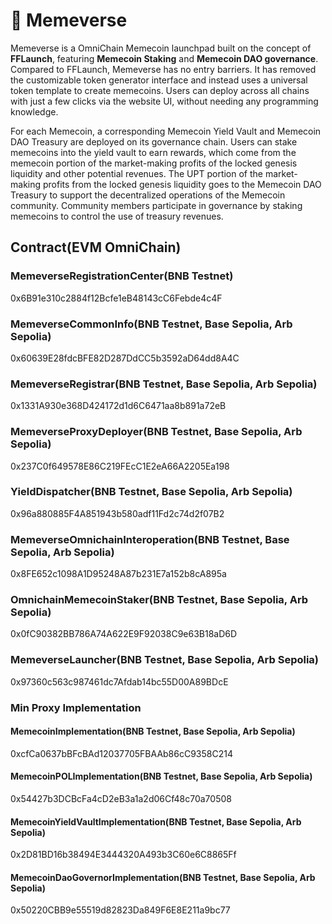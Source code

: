 # 🤩 Memeverse

Memeverse is a OmniChain Memecoin launchpad built on the concept of **FFLaunch**, featuring **Memecoin Staking** and **Memecoin DAO governance**. Compared to FFLaunch, Memeverse has no entry barriers. It has removed the customizable token generator interface and instead uses a universal token template to create memecoins. Users can deploy across all chains with just a few clicks via the website UI, without needing any programming knowledge.

For each Memecoin, a corresponding Memecoin Yield Vault and Memecoin DAO Treasury are deployed on its governance chain. Users can stake memecoins into the yield vault to earn rewards, which come from the memecoin portion of the market-making profits of the locked genesis liquidity and other potential revenues. The UPT portion of the market-making profits from the locked genesis liquidity goes to the Memecoin DAO Treasury to support the decentralized operations of the Memecoin community. Community members participate in governance by staking memecoins to control the use of treasury revenues.

## Contract(EVM OmniChain)

### MemeverseRegistrationCenter(BNB Testnet)

0x6B91e310c2884f12Bcfe1eB48143cC6Febde4c4F

### MemeverseCommonInfo(BNB Testnet, Base Sepolia, Arb Sepolia)

0x60639E28fdcBFE82D287DdCC5b3592aD64dd8A4C

### MemeverseRegistrar(BNB Testnet, Base Sepolia, Arb Sepolia)

0x1331A930e368D424172d1d6C6471aa8b891a72eB

### MemeverseProxyDeployer(BNB Testnet, Base Sepolia, Arb Sepolia)

0x237C0f649578E86C219FEcC1E2eA66A2205Ea198

### YieldDispatcher(BNB Testnet, Base Sepolia, Arb Sepolia)

0x96a880885F4A851943b580adf11Fd2c74d2f07B2

### MemeverseOmnichainInteroperation(BNB Testnet, Base Sepolia, Arb Sepolia)

0x8FE652c1098A1D95248A87b231E7a152b8cA895a

### OmnichainMemecoinStaker(BNB Testnet, Base Sepolia, Arb Sepolia)

0x0fC90382BB786A74A622E9F92038C9e63B18aD6D

### MemeverseLauncher(BNB Testnet, Base Sepolia, Arb Sepolia)

0x97360c563c987461dc7Afdab14bc55D00A89BDcE


### Min Proxy Implementation

#### MemecoinImplementation(BNB Testnet, Base Sepolia, Arb Sepolia)

0xcfCa0637bBFcBAd12037705FBAAb86cC9358C214

#### MemecoinPOLImplementation(BNB Testnet, Base Sepolia, Arb Sepolia)

0x54427b3DCBcFa4cD2eB3a1a2d06Cf48c70a70508

#### MemecoinYieldVaultImplementation(BNB Testnet, Base Sepolia, Arb Sepolia)

0x2D81BD16b38494E3444320A493b3C60e6C8865Ff

#### MemecoinDaoGovernorImplementation(BNB Testnet, Base Sepolia, Arb Sepolia)

0x50220CBB9e55519d82823Da849F6E8E211a9bc77
